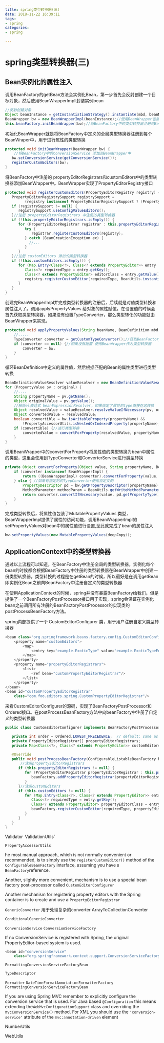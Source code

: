 ```yaml
---
title: spring类型转换器(三)
date: 2018-11-22 16:39:11
tags:
- spring 
categories:
- spring

---
```


# spring类型转换器(三)

## Bean实例化的属性注入

调用BeanFactory的getBean方法会实例化Bean，第一步首先会反射创建一个目标对象，然后使用BeanWrapperImpll封装实例bean

```java
//反射创建对象
Object beanInstance = getInstantiationStrategy().instantiate(mbd, beanName, parent);
BeanWrapper bw = new BeanWrapperImpl(beanInstance);//使用BeanWrapper包装
this.beanFactory.initBeanWrapper(bw);//将BeanFactory中的类型转换器注册到BeanWrapper中
```

初始化BeanWrapper就是将BeanFactory中定义的全局类型转换器注册到每个BeanWraper中，用于进行属性的类型转换

```java
protected void initBeanWrapper(BeanWrapper bw) {
    //将BeanFactory中的conversionService 添加到BeanWrapper中
   bw.setConversionService(getConversionService());
   registerCustomEditors(bw);
}
```

将BeanFactory中注册的 propertyEditorRegistrars和customEditors中的类型转换器添加BeanWrapper中。BeanWrapper实现了PropertyEditorRegistry接口

```java
protected void registerCustomEditors(PropertyEditorRegistry registry) {
   PropertyEditorRegistrySupport registrySupport =
         (registry instanceof PropertyEditorRegistrySupport ? (PropertyEditorRegistrySupport) registry : null);
   if (registrySupport != null) {
      registrySupport.useConfigValueEditors();
   }//注册 propertyEditorRegistrars 中注册的类型转换器
   if (!this.propertyEditorRegistrars.isEmpty()) {
      for (PropertyEditorRegistrar registrar : this.propertyEditorRegistrars) {
         try {
            registrar.registerCustomEditors(registry);
         } catch (BeanCreationException ex) {
           //...
         }
      }
   }//注册 customEditors 添加的类型转换器
   if (!this.customEditors.isEmpty()) {
      for (Map.Entry<Class<?>, Class<? extends PropertyEditor>> entry : this.customEditors.entrySet()) {
         Class<?> requiredType = entry.getKey();
         Class<? extends PropertyEditor> editorClass = entry.getValue();
         registry.registerCustomEditor(requiredType, BeanUtils.instantiateClass(editorClass));
      }
   }
}
```

创建完BeanWrapperImpl并完成类型转换器的注册后，后续就是对值类型转换和属性注入了。调用applyPropertyValues 给对象的属性赋值。在设置值的时候会首先获取类型转换器，如果没有设置TypeConverter，那么类型转化的功能就由BeanWrapper来实现。

```java
protected void applyPropertyValues(String beanName, BeanDefinition mbd, BeanWrapper bw, PropertyValues pvs) {
    //.....
    TypeConverter converter = getCustomTypeConverter();//获取BeanFactory中的 typeConverter
    if (converter == null) {//如果没有配置 使用BeanWrapper作为类型转换器
        converter = bw;
    }
}
```

循环BeanDefinition中定义的属性值，然后根据匹配的Bean的属性类型进行类型转换

```java
BeanDefinitionValueResolver valueResolver = new BeanDefinitionValueResolver(this, beanName, mbd, converter);
for (PropertyValue pv : original) {
    //....
    String propertyName = pv.getName();
    Object originalValue = pv.getValue();
    //解析el表达式 beanExpressionResolver，如果指定了属性的type直接在这转换
    Object resolvedValue = valueResolver.resolveValueIfNecessary(pv, originalValue);
    Object convertedValue = resolvedValue;
    boolean convertible = bw.isWritableProperty(propertyName) &&
        !PropertyAccessorUtils.isNestedOrIndexedProperty(propertyName);
    if (convertible) {//进行类型转换
        convertedValue = convertForProperty(resolvedValue, propertyName, bw, converter);
    }
}
```

调用BeanWrapper中的convertForProperty将属性值的类型转换为bean中属性的类型，这里会使用到TypeConverter和ConverterService进行类型转换

```java
private Object convertForProperty(Object value, String propertyName, BeanWrapper bw, TypeConverter converter) {
    if (converter instanceof BeanWrapperImpl) {
        return ((BeanWrapperImpl) converter).convertForProperty(value, propertyName);
    } else { //如果有指定的的TyepConverter使用自定义的
        PropertyDescriptor pd = bw.getPropertyDescriptor(propertyName);
        MethodParameter methodParam = BeanUtils.getWriteMethodParameter(pd);
        return converter.convertIfNecessary(value, pd.getPropertyType(), methodParam);
    }
}
```

完成类型转换后，将属性值包装了MutablePropertyValues 类型，BeanWrapperImpl提供了属性的访问功能，调用BeanWrapperImpl的setPropertyValues对bean中的属性值进行设置,至此就完成了bean的属性注入

```java
bw.setPropertyValues(new MutablePropertyValues(deepCopy));
```

## ApplicationContext中的类型转换器

通过以上流程可以知道，在BeanFactory中注册全局的类型转换器，实例化每个bean的时候都会根据BeanFactory中注册的类型转换器在BeanWrapper中创建一份类型转换器。类型转换的过程是在getBean的时候，所以最好是在调用getBean即实例化Bean之前向BeanFactory中注册自定义的类型转换器

在使用ApplicationContext的时候，spring并没有暴露BeanFactory给我们，但是提供了一个BeanFactoryPostProcessor接口用于实现，spring会保证在实例化bean之前调用所有注册的BeanFactoryPostProcessor的实现类的postProcessBeanFactory方法。

spring内部提供了一个 CustomEditorConfigurer 类，用于用户注册自定义类型转换器

```java
<bean class="org.springframework.beans.factory.config.CustomEditorConfigurer">
    <property name="customEditors">
        <map>
            <entry key="example.ExoticType" value="example.ExoticTypeEditor"/>
        </map>
    </property>
    <property name="propertyEditorRegistrars">
        <list>
            <ref bean="customPropertyEditorRegistrar"/>
        </list>
    </property>
</bean>
<bean id="customPropertyEditorRegistrar"
    class="com.foo.editors.spring.CustomPropertyEditorRegistrar"/>
```

来看CustomEditorConfigurer的源码，实现了BeanFactoryPostProcessor和Ordered接口。在postProcessBeanFactory方法中向beanFactory中注册了自定义的类型转换器

```java
public class CustomEditorConfigurer implements BeanFactoryPostProcessor, Ordered {

   private int order = Ordered.LOWEST_PRECEDENCE;  // default: same as non-Ordered
   private PropertyEditorRegistrar[] propertyEditorRegistrars;
   private Map<Class<?>, Class<? extends PropertyEditor>> customEditors;

   @Override
   public void postProcessBeanFactory(ConfigurableListableBeanFactory beanFactory) throws BeansException {
       //注册propertyEditorRegistrars
      if (this.propertyEditorRegistrars != null) {
         for (PropertyEditorRegistrar propertyEditorRegistrar : this.propertyEditorRegistrars) {
            beanFactory.addPropertyEditorRegistrar(propertyEditorRegistrar);
         }
      }//注册customEditors
      if (this.customEditors != null) {
         for (Map.Entry<Class<?>, Class<? extends PropertyEditor>> entry : this.customEditors.entrySet()) {
            Class<?> requiredType = entry.getKey();
            Class<? extends PropertyEditor> propertyEditorClass = entry.getValue();
            beanFactory.registerCustomEditor(requiredType, propertyEditorClass);
         }
      }
   }
}
```



Validator` `ValidationUtils`

`PropertyAccessorUtils`

he most manual approach, which is not normally convenient or recommended, is to simply use the `registerCustomEditor()` method of the `ConfigurableBeanFactory` interface, assuming you have a `BeanFactory`reference.

Another, slightly more convenient, mechanism is to use a special bean factory post-processor called `CustomEditorConfigurer`

Another mechanism for registering property editors with the Spring container is to create and use a `PropertyEditorRegistrar`

`GenericConverter` 用于处理复杂的converter  ArrayToCollectionConverter

`ConditionalGenericConverter`

`ConversionService`   `ConversionServiceFactory`

If no ConversionService is registered with Spring, the original PropertyEditor-based system is used.

```java
<bean id="conversionService"
    class="org.springframework.context.support.ConversionServiceFactoryBean"/>
```

`FormattingConversionServiceFactoryBean`

`TypeDescriptor`

`Formatter`  `DateTimeFormatAnnotationFormatterFactory` `FormattingConversionServiceFactoryBean`

If you are using Spring MVC remember to explicitly configure the conversion service that is used. For Java based `@Configuration` this means extending the`WebMvcConfigurationSupport` class and overriding the `mvcConversionService()` method. For XML you should use the `'conversion-service'` attribute of the `mvc:annotation-driven` element





NumberUtils

WebUtils